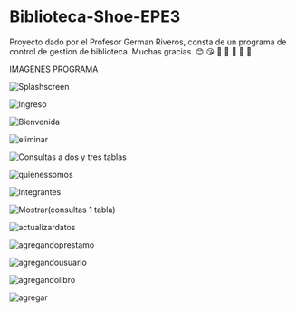 # Biblioteca-Shoe-EPE3
Proyecto dado por el Profesor German Riveros, consta de un programa de control de gestion de biblioteca. Muchas gracias. :blush: :kissing_heart:
:bear: :bear: :bear: :bear: :bear: 

IMAGENES PROGRAMA



![Splashscreen](https://user-images.githubusercontent.com/51242137/60144670-4f6b6080-9791-11e9-9ff7-4745513b527c.PNG)


![Ingreso](https://user-images.githubusercontent.com/51242137/60144759-a5400880-9791-11e9-8556-d1b379b81e29.PNG)


![Bienvenida](https://user-images.githubusercontent.com/51242137/60144802-d7ea0100-9791-11e9-886d-71486544bf2d.PNG)


![eliminar](https://user-images.githubusercontent.com/52224264/60145356-c570c700-9793-11e9-8587-b57aecc00ca4.PNG)


![Consultas a dos y tres tablas](https://user-images.githubusercontent.com/52224264/60145434-ff41cd80-9793-11e9-80be-ed4aad7cbc4f.PNG)


![quienessomos](https://user-images.githubusercontent.com/52224264/60145465-1aacd880-9794-11e9-804e-2486063173d1.PNG)


![Integrantes](https://user-images.githubusercontent.com/52224264/60145518-49c34a00-9794-11e9-92e5-a7e194bf73b3.PNG)


![Mostrar(consultas 1 tabla)](https://user-images.githubusercontent.com/52224264/60145550-619ace00-9794-11e9-84b9-3744c2b9c37f.PNG)


![actualizardatos](https://user-images.githubusercontent.com/51242258/60148076-a8d98c80-979d-11e9-9deb-cf8371142c73.PNG)


![agregandoprestamo](https://user-images.githubusercontent.com/51242258/60148104-bf7fe380-979d-11e9-9ce6-a552590701da.PNG)


![agregandousuario](https://user-images.githubusercontent.com/51242258/60148122-db838500-979d-11e9-8bcd-bc69e6ba7ae3.PNG)


![agregandolibro](https://user-images.githubusercontent.com/51242258/60148150-f1914580-979d-11e9-8d24-7ef7d7b7c8d8.PNG)


![agregar](https://user-images.githubusercontent.com/51242258/60148184-0a99f680-979e-11e9-863c-38798063c1ac.PNG)
